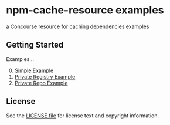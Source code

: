 npm-cache-resource examples
==================

a Concourse resource for caching dependencies examples


Getting Started
---------------

Examples...

0. [Simple Example](simple/README.md)
1. [Private Registry Example](private-registry/README.md)
1. [Private Repo Example](private-repo/README.md)

License
-------

See the [LICENSE file](LICENSE) for license text and copyright information.
